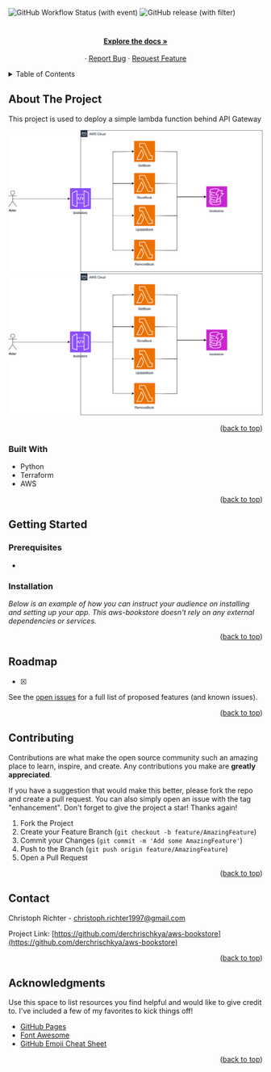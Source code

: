 <a name="readme-top"></a>

![GitHub Workflow Status (with event)](https://img.shields.io/github/actions/workflow/status/derchrischkya/aws-bookstore/release.yaml)
![GitHub release (with filter)](https://img.shields.io/github/v/release/derchrischkya/aws-bookstore)
<br />
<div align="center">
  <h3 align="center"></h3>

  <p align="center">
    <br />
    <a href="https://github.com/derchrischkya/aws-bookstore"><strong>Explore the docs »</strong></a>
    <br />
    <br />
    ·
    <a href="https://github.com/derchrischkya/aws-bookstore/issues">Report Bug</a>
    ·
    <a href="https://github.com/derchrischkya/aws-bookstore/issues">Request Feature</a>
  </p>
</div>


<!-- TABLE OF CONTENTS -->
<details>
  <summary>Table of Contents</summary>
  <ol>
    <li>
      <a href="#about-the-project">About The Project</a>
      <ul>
        <li><a href="#built-with">Built With</a></li>
      </ul>
    </li>
    <li>
      <a href="#getting-started">Getting Started</a>
      <ul>
        <li><a href="#prerequisites">Prerequisites</a></li>
        <li><a href="#installation">Installation</a></li>
      </ul>
    </li>
    <li><a href="#usage">Usage</a></li>
    <li><a href="#roadmap">Roadmap</a></li>
    <li><a href="#contributing">Contributing</a></li>
    <li><a href="#contact">Contact</a></li>
    <li><a href="#acknowledgments">Acknowledgments</a></li>
  </ol>
</details>



<!-- ABOUT THE PROJECT -->
## About The Project

This project is used to deploy a simple lambda function behind API Gateway

![Alt text](.architecture.svg)
<img src="./.architecture.svg">

<p align="right">(<a href="#readme-top">back to top</a>)</p>

### Built With
- Python
- Terraform
- AWS

<p align="right">(<a href="#readme-top">back to top</a>)</p>



<!-- GETTING STARTED -->
## Getting Started
### Prerequisites

- 

### Installation

_Below is an example of how you can instruct your audience on installing and setting up your app. This aws-bookstore doesn't rely on any external dependencies or services._



<p align="right">(<a href="#readme-top">back to top</a>)</p>


<!-- ROADMAP -->
## Roadmap

- [x] 

See the [open issues](https://github.com/derchrischkya/aws-bookstore/issues) for a full list of proposed features (and known issues).

<p align="right">(<a href="#readme-top">back to top</a>)</p>


<!-- CONTRIBUTING -->
## Contributing

Contributions are what make the open source community such an amazing place to learn, inspire, and create. Any contributions you make are **greatly appreciated**.

If you have a suggestion that would make this better, please fork the repo and create a pull request. You can also simply open an issue with the tag "enhancement".
Don't forget to give the project a star! Thanks again!

1. Fork the Project
2. Create your Feature Branch (`git checkout -b feature/AmazingFeature`)
3. Commit your Changes (`git commit -m 'Add some AmazingFeature'`)
4. Push to the Branch (`git push origin feature/AmazingFeature`)
5. Open a Pull Request

<p align="right">(<a href="#readme-top">back to top</a>)</p>


<!-- CONTACT -->
## Contact

Christoph Richter  - christoph.richter1997@gmail.com

Project Link: [https://github.com/derchrischkya/aws-bookstore](https://github.com/derchrischkya/aws-bookstore)

<p align="right">(<a href="#readme-top">back to top</a>)</p>



<!-- ACKNOWLEDGMENTS -->
## Acknowledgments

Use this space to list resources you find helpful and would like to give credit to. I've included a few of my favorites to kick things off!

* [GitHub Pages](https://pages.github.com)
* [Font Awesome](https://fontawesome.com)
* [GitHub Emoji Cheat Sheet](https://www.webpagefx.com/tools/emoji-cheat-sheet)

<p align="right">(<a href="#readme-top">back to top</a>)</p>
